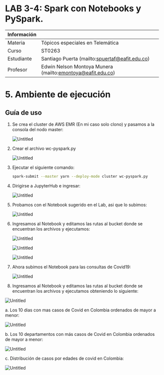# LAB 3-4: Spark con Notebooks y PySpark.

| Información |  |
| --- | --- |
| Materia | Tópicos especiales en Telemática |
| Curso | ST0263 |
| Estudiante | Santiago Puerta (mailto:spuertaf@eafit.edu.co) |
| Profesor | Edwin Nelson Montoya Munera (mailto:emontoya@eafit.edu.co) |

# 5. Ambiente de ejecución

## Guía de uso

1. Se crea el cluster de AWS EMR (En mi caso solo clono) y pasamos a la consola del nodo master:

    ![Untitled](https://raw.githubusercontent.com/spuertaf/spuertaf-st0263/main/Lab3-4/docs/img/Untitled.png)

2. Crear el archivo wc-pyspark.py
    
    ![Untitled](https://raw.githubusercontent.com/spuertaf/spuertaf-st0263/main/Lab3-4/docs/img/Untitled%201.png)

3. Ejecutar el siguiente comando:
    
    ```bash
    spark-submit --master yarn --deploy-mode cluster wc-pyspark.py
    ```

4. Dirigirse a JupyterHub e ingresar:
    
    ![Untitled](https://raw.githubusercontent.com/spuertaf/spuertaf-st0263/main/Lab3-4/docs/img/Untitled%202.png)

5. Probamos con el Notebook sugerido en el Lab, asi que lo subimos:
    
    ![Untitled](https://raw.githubusercontent.com/spuertaf/spuertaf-st0263/main/Lab3-4/docs/img/Untitled%203.png)

6. Ingresamos al Notebook y editamos las rutas al bucket donde se encuentran los archivos y ejecutamos:
    
    ![Untitled](https://raw.githubusercontent.com/spuertaf/spuertaf-st0263/main/Lab3-4/docs/img/Untitled%204.png)

    ![Untitled](https://raw.githubusercontent.com/spuertaf/spuertaf-st0263/main/Lab3-4/docs/img/Untitled%205.png)

    ![Untitled](https://raw.githubusercontent.com/spuertaf/spuertaf-st0263/main/Lab3-4/docs/img/Untitled%206.png)

7. Ahora subimos el Notebook para las consultas de Covid19:

    ![Untitled](https://raw.githubusercontent.com/spuertaf/spuertaf-st0263/main/Lab3-4/docs/img/Untitled%207.png)

8. Ingresamos al Notebook y editamos las rutas al bucket donde se encuentran los archivos y ejecutamos obteniendo lo siguiente:

![Untitled](https://raw.githubusercontent.com/spuertaf/spuertaf-st0263/main/Lab3-4/docs/img/Untitled%208.png)

a. Los 10 dias con mas casos de Covid en Colombia ordenados de mayor a menor:

![Untitled](https://raw.githubusercontent.com/spuertaf/spuertaf-st0263/main/Lab3-4/docs/img/Untitled%209.png)

b. Los 10 departamentos con más casos de Covid en Colombia ordenados de mayor a menor:

![Untitled](https://raw.githubusercontent.com/spuertaf/spuertaf-st0263/main/Lab3-4/docs/img/Untitled%2010.png)

c. Distribución de casos por edades de covid en Colombia: 

![Untitled](https://raw.githubusercontent.com/spuertaf/spuertaf-st0263/main/Lab3-4/docs/img/Untitled%2011.png)